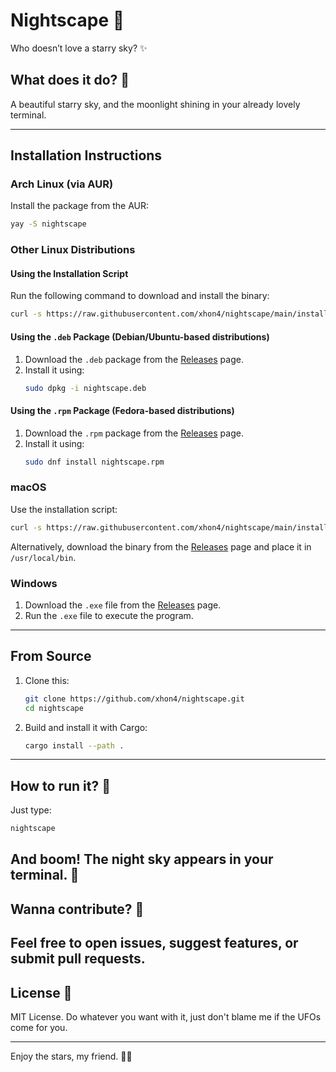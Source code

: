 # Nightscape 🌌
Who doesn’t love a starry sky? ✨

## What does it do? 🤔
A beautiful starry sky, and the moonlight shining in your already lovely terminal.

---

## Installation Instructions

### Arch Linux (via AUR)
Install the package from the AUR:
```bash
yay -S nightscape
```

### Other Linux Distributions
#### Using the Installation Script
Run the following command to download and install the binary:
```bash
curl -s https://raw.githubusercontent.com/xhon4/nightscape/main/install.sh | bash
```

#### Using the `.deb` Package (Debian/Ubuntu-based distributions)
1. Download the `.deb` package from the [Releases](https://github.com/xhon4/nightscape/releases) page.
2. Install it using:
   ```bash
   sudo dpkg -i nightscape.deb
   ```

#### Using the `.rpm` Package (Fedora-based distributions)
1. Download the `.rpm` package from the [Releases](https://github.com/xhon4/nightscape/releases) page.
2. Install it using:
   ```bash
   sudo dnf install nightscape.rpm
   ```

### macOS
Use the installation script:
```bash
curl -s https://raw.githubusercontent.com/xhon4/nightscape/main/install.sh | bash
```

Alternatively, download the binary from the [Releases](https://github.com/xhon4/nightscape/releases) page and place it in `/usr/local/bin`.

### Windows
1. Download the `.exe` file from the [Releases](https://github.com/xhon4/nightscape/releases) page.
2. Run the `.exe` file to execute the program.

---

## From Source
1. Clone this:
   ```bash
   git clone https://github.com/xhon4/nightscape.git
   cd nightscape
   ```
2. Build and install it with Cargo:
   ```bash
   cargo install --path .
   ```

---

## How to run it? 🚀
Just type:
```bash
nightscape
```
And boom! The night sky appears in your terminal. 🌠
---

## Wanna contribute? 🤝
Feel free to open issues, suggest features, or submit pull requests. 
---

## License 📜
MIT License. Do whatever you want with it, just don't blame me if the UFOs come for you.

---

Enjoy the stars, my friend. 🌌✨
